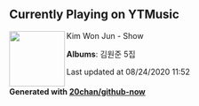 ## Currently Playing on YTMusic

[<img align="left" width="100" src="https://lh3.googleusercontent.com/kKLxrGAzvfPW4I8Yxfsg9nym2pK2yO5u75rnU9FsE4cdrels3PMlLB786r5HiJgTRgV-c7RoS6ZQYlk">](https://music.youtube.com/channel/UCd_KYG9fysTUAdJ5x6ImnNg)

Kim Won Jun - Show

**Albums**: 김원준 5집

Last updated at 08/24/2020 11:52

#### Generated with [20chan/github-now](https://github.com/20chan/github-now)


<!--
**20chan/20chan** is a ✨ _special_ ✨ repository because its `README.md` (this file) appears on your GitHub profile.

Here are some ideas to get you started:

- 🔭 I’m currently working on ...
- 🌱 I’m currently learning ...
- 👯 I’m looking to collaborate on ...
- 🤔 I’m looking for help with ...
- 💬 Ask me about ...
- 📫 How to reach me: ...
- 😄 Pronouns: ...
- ⚡ Fun fact: ...
-->
